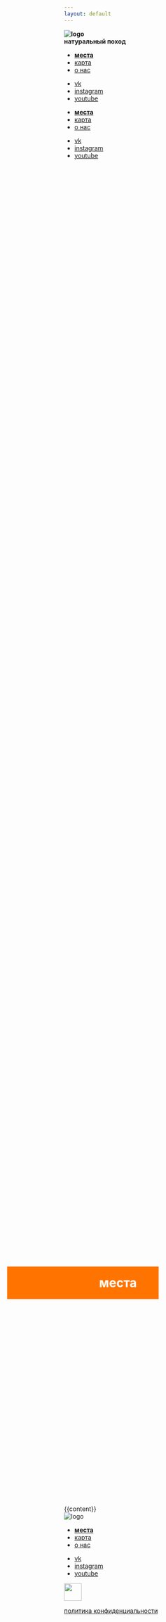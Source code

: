 ```yaml
---
layout: default
---
```

<div class="is-navbar-container">
    <div class="is-brand" style='padding-right: 50px;'>
		<b class="is-logo" style='position: relative; z-index: 1000000;'>
			<div class='img-logo'>
				<img src='{{ site.url }}/img/small.svg' alt='logo'>
			</div>
			<b style='display: inline-block'>натуральный поход</b>
		</b>
    <!-- nav toggle element -->
        <a href="#" id='nav-toggle' class="nav-toggle is-push-right-mobile is-shown-mobile icon-kube-menu"></a>
    </div>
	<!-- main navigation -->
    <div id="navbar-desctop" class="is-navbar is-hidden-mobile">
        <!-- primary navigation -->
        <nav>
            <ul>
                <li><a href="{{ site.url }}/places"><b>места</b></a></li>
                <li><a href="{{ site.url }}/map">карта</a></li>
                <li><a href="{{ site.url }}/about">о нас</a></li>
            </ul>
        </nav>
        <!-- secondary navigation -->
        <nav class="is-push-right navbar-right-content">
            <ul>
                <li><a href="https://vk.com/natureexpedition">vk</a></li>
                <li><a href="https://vk.com/ikovylyaev">instagram</a></li>
                <li><a href="https://www.youtube.com/channel/UCf9GOVc0qKKPB-Ee3LfH_uw">youtube</a></li>
            </ul>
        </nav>
    </div>
    <!-- collapsable navigation -->
    <div id="navbar-mobile" class="is-navbar">
        <!-- primary navigation -->
        <nav>
            <ul>
                <li><a href="{{ site.url }}/places"><b>места</b></a></li>
                <li><a href="{{ site.url }}/map">карта</a></li>
                <li><a href="{{ site.url }}/about">о нас</a></li>
            </ul>
        </nav>
        <!-- secondary navigation -->
        <nav class="is-push-right navbar-right-content">
            <ul>
                <li><a href="https://vk.com/natureexpedition">vk</a></li>
                <li><a href="https://vk.com/ikovylyaev">instagram</a></li>
                <li><a href="https://www.youtube.com/channel/UCf9GOVc0qKKPB-Ee3LfH_uw">youtube</a></li>
            </ul>
        </nav>
    </div>
</div>
<div class='content'>
	<div style="width: 100%; height: 75vh; background: url('{{ site.url }}/img/places.jpg'); background-position: center;background-size: cover; background-position: middle center; margin-bottom: 50px; position: relative;">
        <h1 style='background: #ff7400; color: #fff; padding: 20px 50px 20px 80px; position: absolute; left: 0px; bottom: 10vh;'>
            <div style='position: absolute; background: #ff7400; position: absolute; left: -130px; top: 0px; width: 130px; content: ""; height: 100%'></div>
            места
        </h1>
    </div>
    {{content}}
</div>
<div class='footer is-row'>
    <div class='is-col' style='width: 80px!important;min-width: 80px!important;max-width: 80px!important; margin-left: 0px!important;'>
        <img class='logo' src='{{ site.url }}/img/small.svg' alt='logo'>
    </div>
    <div class='is-col'>
        <nav>
            <ul>
                <li><a class='link-white' href="{{ site.url }}/places"><b>места</b></a></li>
                <li><a class='link-white' href="{{ site.url }}/map">карта</a></li>
                <li><a class='link-white' href="{{ site.url }}/about">о нас</a></li>
            </ul>
        </nav>
        <!-- secondary navigation -->
        <nav>
            <ul>
                <li><a class='link-white' href="https://vk.com/natureexpedition">vk</a></li>
                <li><a class='link-white' href="https://vk.com/ikovylyaev">instagram</a></li>
                <li><a class='link-white' href="https://www.youtube.com/channel/UCf9GOVc0qKKPB-Ee3LfH_uw">youtube</a></li>
            </ul>
        </nav>
    </div>
    <div class='copy'>
        <a href='http://ikovylyaev.com'><img src='{{site.url}}/img/ikovylyaev.svg' style='height: 40px!important'></a>
        <p><a href='http://nature.ikovylyaev.com/policy/' class='link-white'>политика конфиденциальности</a></p>
    </div>
</div>
